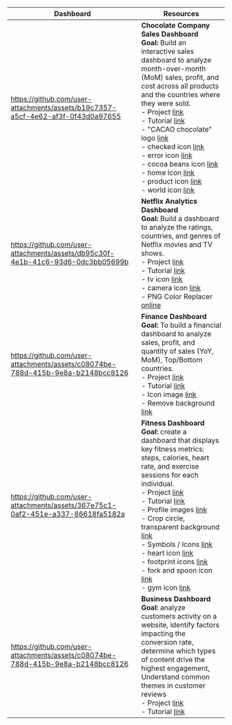 <table>
   <thead>
      <th>Dashboard</th>
      <th>Resources</th>
   </thead>
   <tr>
<td width=60%>

https://github.com/user-attachments/assets/b19c7357-a5cf-4e62-af3f-0f43d0a97655

</td>
     <td>
        <b>Chocolate Company Sales Dashboard</b><br>
        <b>Goal:</b> Build an interactive sales dashboard to analyze month-over-month (MoM) sales, profit, and cost across all products and the countries where they were sold.<br>
        - Project <a href="https://github.com/VictoriaStetskevych/projects/tree/main/PowerBI/05_power_bi_sales_chocolate"> link</a><br>
        - Tutorial <a href="https://www.youtube.com/watch?v=ooJO7NW4uJU&t=6370s">link</a><br>
        - "CACAO chocolate" logo <a href="https://www.canva.com/search?q=chocolate%20logo">link</a><br>
        - checked icon 
        <a href="https://www.flaticon.com/free-icon/check_5610944?term=done&page=1&position=6&origin=search&related_id=5610944">link</a><br>
        - error icon <a href="https://www.flaticon.com/free-icon/close_9068699?term=cancell&page=1&position=41&origin=search&related_id=9068699"> link</a><br>
        - cocoa beans icon <a href="https://thenounproject.com/icon/cocoa-beans-54521">link</a><br>
        - home icon <a href="https://thenounproject.com/icon/home-7613019">link</a><br>
        - product icon <a href="https://www.flaticon.com/free-icon/product_9252074?term=products&page=1&position=27&origin=search&related_id=9252074">link</a><br>
        - world icon <a href="https://thenounproject.com/icon/country-7254670">link</a><br>
      </td>
   </tr>
   <tr>
<td width=60%>

https://github.com/user-attachments/assets/db95c30f-4e1b-41c6-93d6-0dc3bb05699b

</td>
     <td>
        <b>Netflix Analytics Dashboard</b><br>
        <b>Goal:</b> Build a dashboard to analyze the ratings, countries, and genres of Netflix movies and TV shows.<br>
        - Project <a href="https://github.com/VictoriaStetskevych/projects/tree/main/PowerBI/04_power_bi_netflix"> link</a><br>
        - Tutorial <a href="https://www.youtube.com/watch?v=InYxu2h7o6I&t=121s">link</a><br>
        - tv icon <a href="https://www.flaticon.com/free-icon/youtube_15465598?term=tv&page=6&position=10&origin=search&related_id=15465598"> link</a><br>
        - camera icon <a href="https://www.flaticon.com/free-icon/camera_15762061?term=movie&page=1&position=38&origin=search&related_id=15762061">link</a><br>
        - PNG Color Replacer <a href="https://onlinepngtools.com/change-png-color">online</a><br>
      </td>
   </tr>

   <tr>
<td width=60%>

https://github.com/user-attachments/assets/c08074be-788d-415b-9e8a-b2148bcc8126

</td>
     <td>
        <b>Finance Dashboard</b><br>
        <b>Goal:</b> To build a financial dashboard to analyze sales, profit, and quantity of sales (YoY, MoM), Top/Bottom countries. <br>
        - Project <a href="https://github.com/VictoriaStetskevych/projects/tree/main/PowerBI/03_power_bi_finance_dashboard"> link</a><br>
        - Tutorial <a href="https://www.youtube.com/watch?v=BLxW9ZSuuVI">link</a><br>
        - Icon image <a href="https://www.canva.com/design/DAGeV7w-amE/rjTZo8ow7WEnHoTUWRK8Xg/edit"> link</a><br>
        - Remove background <a href="https://www.remove.bg/">link</a><br>
      </td>
   </tr>




  <tr>
<td width=60%>

https://github.com/user-attachments/assets/367e75c1-0af2-451e-a337-86618fa5182a

</td>
     <td>
        <b>Fitness Dashboard</b><br>
        <b>Goal:</b> create a dashboard that displays key fitness metrics: steps, calories, heart rate, and exercise sessions for each individual. <br>
        - Project <a href="https://github.com/VictoriaStetskevych/projects/tree/main/PowerBI/02_power_bi_sport_dashboard"> link</a><br>
        - Tutorial <a href="https://www.youtube.com/watch?v=cYwioeHu_OU&t=1041s">link</a><br>
        - Profile images <a href="https://new.express.adobe.com/"> link</a><br>
        - Crop circle, transparent background <a href="https://crop-circle.imageonline.co/">link</a><br>
        - Symbols / Icons <a href="https://www.flaticon.com/">link</a><br>
        - heart icon <a href="https://www.flaticon.com/free-icons/heart" title="heart icons">link</a><br>
        - footprint icons <a href="https://www.flaticon.com/free-icons/footprint" title="footprint icons">link</a><br>
        - fork and spoon icon <a href="https://www.flaticon.com/free-icons/fork" title="fork icons">link</a><br>
        - gym icon <a href="https://www.flaticon.com/free-icons/gym" title="gym icons">link</a>
      </td>
   </tr>

   <tr>
<td width=60%>

https://github.com/user-attachments/assets/c08074be-788d-415b-9e8a-b2148bcc8126

</td>
     <td>
        <b>Business Dashboard</b><br>
        <b>Goal:</b> analyze customers activity on a website, identify factors impacting the conversion rate, determine which types of content drive the highest engagement, Understand common themes in customer reviews<br>
        - Project <a href="https://github.com/VictoriaStetskevych/projects/tree/main/PowerBI/01_sql_powerBI_dashboard_ali_ahmad"> link</a><br>
        - Tutorial <a href="https://www.youtube.com/watch?v=A6wJ-GDPX4o&list=PLMfXakCUhXsHxNShtz2ucsR69RCJqMnnd">link</a><br>
      </td>
   </tr>

</table>